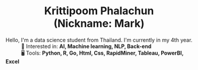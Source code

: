 <h1 align='center'>Krittipoom Phalachun<br>(Nickname: Mark)</h1>

Hello, I'm a data science student from Thailand. I'm currently in my 4th year.
<br>&emsp;&emsp;&emsp;👀 Interested in: <b>AI, Machine learning, NLP, Back-end</b>
<br>&emsp;&emsp;&emsp;🖥️ Tools: <b>Python, R, Go, Html, Css, RapidMiner, Tableau, PowerBI, Excel
